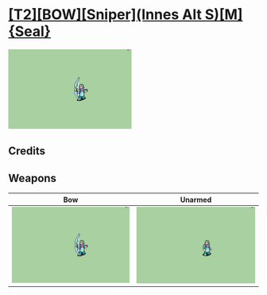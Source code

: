 # [\[T2\]\[BOW\]\[Sniper\]\(Innes Alt S\)\[M\]{Seal}](../%5BT2%5D%5BBOW%5D%5BSniper%5D(Innes%20Alt%20S)%5BM%5D%7BSeal%7D)

<img src="./5.%20Bow/Bow_000.png" alt="[T2][BOW][Sniper](Innes Alt S)[M]{Seal} standing" />

## Credits



## Weapons


|Bow |Unarmed |
|  :---: | :---: |
| <img alt="Bow animation" src="./5.%20Bow/Bow.gif" /> | <img alt="Unarmed animation" src="./8.%20Unarmed/Unarmed.gif" /> |
